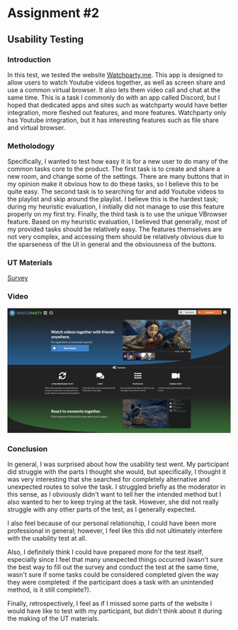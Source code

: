 # Assignment #2

## Usability Testing

### Introduction

In this test, we tested the website [Watchparty.me](watchparty.me). This app is designed to allow users to watch Youtube videos together, as well as screen share and use a common virtual browser. It also lets them video call and chat at the same time. This is a task I commonly do with an app called Discord, but I hoped that dedicated apps and sites such as watchparty would have better integration, more fleshed out features, and more features. Watchparty only has Youtube integration, but it has interesting features such as file share and virtual browser.

### Metholodogy 

Specifically, I wanted to test how easy it is for a new user to do many of the common tasks core to the product. The first task is to create and share a new room, and change some of the settings. There are many buttons that in my opinion make it obvious how to do these tasks, so I believe this to be quite easy. The second task is to searching for and add Youtube videos to the playlist and skip around the playlist. I believe this is the hardest task; during my heuristic evaluation, I initially did not manage to use this feature properly on my first try. Finally, the third task is to use the unique VBrowser feature. Based on my heuristic evaluation, I believed that generally, most of my provided tasks should be relatively easy. The features themselves are not very complex, and accessing them should be relatively obvious due to the sparseness of the UI in general and the obviousness of the buttons.

### UT Materials
[Survey](https://docs.google.com/forms/d/e/1FAIpQLSdoz3fVlFlKLdh9Yd9VLxbYPnooPUT-BOWrKMT_Gduj96KGWw/viewform)

### Video
[![Link to video recording](../ASSIGNMENT01/img/watchparty/watchpartyhome.png)](https://drive.google.com/file/d/1SQTmG-WG0dmKiz3IxEJhBc-cYJ0cXnsJ/view?usp=sharing)

### Conclusion
In general, I was surprised about how the usability test went. My participant did struggle with the parts I thought she would, but specifically, I thought it was very interesting that she searched for completely alternative and unexpected routes to solve the task. I struggled briefly as the moderator in this sense, as I obviously didn't want to tell her the intended method but I also wanted to her to keep trying at the task. However, she did not really struggle with any other parts of the test, as I generally expected.

I also feel because of our personal relationship, I could have been more professional in general; however, I feel like this did not ultimately interfere with the usability test at all.

Also, I definitely think I could have prepared more for the test itself, especially since I feel that many unexpected things occurred (wasn't sure the best way to fill out the survey and conduct the test at the same time, wasn't sure if some tasks could be considered completed given the way they were completed: if the participant does a task with an unintended method, is it still complete?).

Finally, retrospectively, I feel as if I missed some parts of the website I would have like to test with my participant, but didn't think about it during the making of the UT materials.
